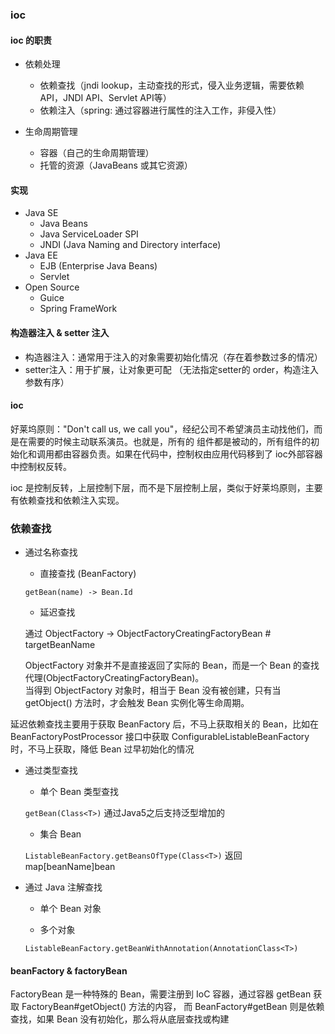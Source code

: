 
### ioc

#### ioc 的职责

* 依赖处理
    * 依赖查找（jndi lookup，主动查找的形式，侵入业务逻辑，需要依赖API，JNDI API、Servlet API等）
    * 依赖注入（spring: 通过容器进行属性的注入工作，非侵入性）

* 生命周期管理
    * 容器（自己的生命周期管理）
    * 托管的资源（JavaBeans 或其它资源）
    
#### 实现

* Java SE   
    * Java Beans
    * Java ServiceLoader SPI
    * JNDI (Java Naming and Directory interface)
* Java EE
    * EJB (Enterprise Java Beans)
    * Servlet
* Open Source
    * Guice
    * Spring FrameWork
    
    
#### 构造器注入 & setter 注入

* 构造器注入：通常用于注入的对象需要初始化情况（存在着参数过多的情况）
* setter注入：用于扩展，让对象更可配 （无法指定setter的 order，构造注入参数有序）

#### ioc

好莱坞原则："Don't call us, we call you"，经纪公司不希望演员主动找他们，而是在需要的时候主动联系演员。也就是，所有的
组件都是被动的，所有组件的初始化和调用都由容器负责。如果在代码中，控制权由应用代码移到了 ioc外部容器中控制权反转。

ioc 是控制反转，上层控制下层，而不是下层控制上层，类似于好莱坞原则，主要有依赖查找和依赖注入实现。


### 依赖查找

* 通过名称查找

    * 直接查找 (BeanFactory)
    
    `getBean(name) -> Bean.Id`
    
    * 延迟查找
    
    通过 ObjectFactory -> ObjectFactoryCreatingFactoryBean # targetBeanName   
    
    ObjectFactory 对象并不是直接返回了实际的 Bean，而是一个 Bean 的查找代理(ObjectFactoryCreatingFactoryBean)。  
    当得到 ObjectFactory 对象时，相当于 Bean 没有被创建，只有当 getObject() 方法时，才会触发 Bean 实例化等生命周期。

延迟依赖查找主要用于获取 BeanFactory 后，不马上获取相关的 Bean，比如在 BeanFactoryPostProcessor 
接口中获取 ConfigurableListableBeanFactory 时，不马上获取，降低 Bean 过早初始化的情况
    
* 通过类型查找

    * 单个 Bean 类型查找
    
    `getBean(Class<T>)` 通过Java5之后支持泛型增加的
    
    * 集合 Bean 
    
    `ListableBeanFactory.getBeansOfType(Class<T>)` 返回 map[beanName]bean
    
* 通过 Java 注解查找

    * 单个 Bean 对象
    
    * 多个对象
    
    `ListableBeanFactory.getBeanWithAnnotation(AnnotationClass<T>)`
    

#### beanFactory & factoryBean

FactoryBean 是一种特殊的 Bean，需要注册到 IoC 容器，通过容器 getBean 获取 FactoryBean#getObject() 方法的内容，
而 BeanFactory#getBean 则是依赖查找，如果 Bean 没有初始化，那么将从底层查找或构建